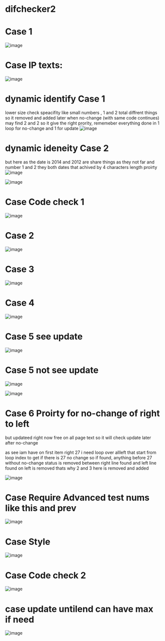 # difchecker2


# Case 1

![image](https://github.com/MahmoudHegazi/difchecker2/assets/55125302/b9f4baea-65fe-4886-9786-502edb96c2de)

# Case IP texts:

![image](https://github.com/MahmoudHegazi/difchecker2/assets/55125302/3cecb753-35f8-411c-a919-cbfcc4831fb6)

# dynamic identify Case 1
lower size check speacifity like small numbers , 1 and 2 total diffrent things so it removed and added  later when no-change (with same code continues) may find 2 and 2 so it give the right prority,
rememeber everything done in 1 loop for no-change and 1 for update
![image](https://github.com/MahmoudHegazi/difchecker2/assets/55125302/0ae05723-ceeb-4362-897b-40f1ce7ea34a)

# dynamic ideneity Case 2
but here as the date is 2014 and 2012 are share things as they not far and number 1 and 2 they both dates that achived by 4 characters length proirty 
![image](https://github.com/MahmoudHegazi/difchecker2/assets/55125302/0a4aa93d-5a0a-43bb-995f-abb58022d306)



![image](https://github.com/MahmoudHegazi/difchecker2/assets/55125302/13b32f0a-05ea-4f2a-8c98-b419fde10958)

# Case Code check 1
![image](https://github.com/MahmoudHegazi/difchecker2/assets/55125302/511b5a4e-d30d-4782-a165-5d0b2f31f218)

# Case 2

![image](https://github.com/MahmoudHegazi/difchecker2/assets/55125302/43b25c90-286a-433f-99c8-bc71375ea221)

# Case 3

![image](https://github.com/MahmoudHegazi/difchecker2/assets/55125302/a3366dbb-ecbe-4a5c-83d0-67ff5660f7f3)

# Case 4

![image](https://github.com/MahmoudHegazi/difchecker2/assets/55125302/cb1739d4-fcf5-4713-8d93-ad47782a5db1)


# Case 5 see update

![image](https://github.com/MahmoudHegazi/difchecker2/assets/55125302/dc80412d-a2dc-4959-9d22-8b72e9d2b819)

# Case 5 not see update

![image](https://github.com/MahmoudHegazi/difchecker2/assets/55125302/f928c979-7335-492d-85af-9baf96b9aa1e)

![image](https://github.com/MahmoudHegazi/difchecker2/assets/55125302/41143774-49f7-4a29-b732-162081504f5b)

# Case 6 Proirty for no-change of right to left

but updateed right now free on all page text so it will check update later after no-change

as see iam have on first item right 27 i need loop over allleft that start from loop index to get if there is 27 no change so if found, anything before 27 without no-change status is removed between right line found and left line found on left is removed thats why 2 and 3 here is removed and added

![image](https://github.com/MahmoudHegazi/difchecker2/assets/55125302/c4859f4b-dffa-46a9-b4b3-dfe1cff1202b)

# Case Require Advanced test nums like this and prev
![image](https://github.com/MahmoudHegazi/difchecker2/assets/55125302/48994900-156a-4142-8124-e798b6726576)


# Case Style
![image](https://github.com/MahmoudHegazi/difchecker2/assets/55125302/b996cc63-8ac8-4f21-aa39-9e4fb2484d88)

# Case Code check 2

![image](https://github.com/MahmoudHegazi/difchecker2/assets/55125302/3baea679-da99-4176-9af1-eec562be3249)

# case update untilend can have max if need
![image](https://github.com/MahmoudHegazi/difchecker2/assets/55125302/935b5472-5117-424b-9867-710179992bc5)
